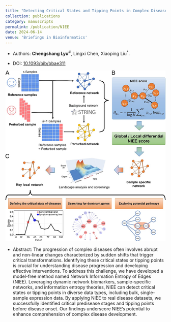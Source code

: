 ```yaml
---
title: "Detecting Critical States and Tipping Points in Complex Diseases using Network Information Entropy of Edges"
collection: publications
category: manuscripts
permalink: /publication/NIEE
date: 2024-06-14
venue: 'Briefings in Bioinformatics'
---
```


+ Authors: <b>Chengshang Lyu</b><sup>#</sup>, Lingxi Chen, Xiaoping Liu<sup>*</sup>.

+ DOI: [10.1093/bib/bbae311](https://doi.org/10.1093/bib/bbae311)

![](/images/publications/niee.jpeg)

+ Abstract: The progression of complex diseases often involves abrupt and non-linear changes characterized by sudden shifts that trigger critical transformations. Identifying these critical states or tipping points is crucial for understanding disease progression and developing effective interventions. To address this challenge, we have developed a model-free method named Network Information Entropy of Edges (NIEE). Leveraging dynamic network biomarkers, sample-specific networks, and information entropy theories, NIEE can detect critical states or tipping points in diverse data types, including bulk, single-sample expression data. By applying NIEE to real disease datasets, we successfully identified critical predisease stages and tipping points before disease onset. Our findings underscore NIEE’s potential to enhance comprehension of complex disease development.
